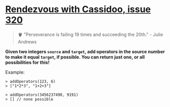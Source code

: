 # [Rendezvous with Cassidoo, issue 320](https://buttondown.email/cassidoo/archive/perseverance-is-failing-19-times-and-succeeding/)

>🪣 "Perseverance is failing 19 times and succeeding the 20th." - Julie Andrews

**Given two integers `source` and `target`, add operators in the source number to make it equal `target`, if possible. You can return just one, or all possibilities for this!**

Example:

```
> addOperators(123, 6)
> ["1*2*3", "1+2+3"]

> addOperators(3456237490, 9191)
> [] // none possible
```